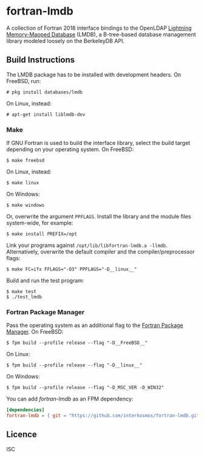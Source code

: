 # fortran-lmdb

A collection of Fortran 2018 interface bindings to the OpenLDAP
[Lightning Memory-Mapped Database](http://www.lmdb.tech/doc/) (LMDB), a
B-tree-based database management library modeled loosely on the BerkeleyDB API.

## Build Instructions

The LMDB package has to be installed with development headers. On FreeBSD, run:

```
# pkg install databases/lmdb
```

On Linux, instead:

```
# apt-get install liblmdb-dev
```

### Make

If GNU Fortran is used to build the interface library, select the build target
depending on your operating system. On FreeBSD:

```
$ make freebsd
```

On Linux, instead:

```
$ make linux
```

On Windows:

```
$ make windows
```

Or, overwrite the argument `PPFLAGS`. Install the library and the module files
system-wide, for example:

```
$ make install PREFIX=/opt
```

Link your programs against `/opt/lib/libfortran-lmdb.a -llmdb`. Alternatively,
overwrite the default compiler and the compiler/preprocessor flags:

```
$ make FC=ifx FFLAGS="-O3" PPFLAGS="-D__linux__"
```

Build and run the test program:

```
$ make test
$ ./test_lmdb
```

### Fortran Package Manager

Pass the operating system as an additional flag to the
[Fortran Package Manager](https://github.com/fortran-lang/fpm). On FreeBSD:

```
$ fpm build --profile release --flag "-D__FreeBSD__"
```

On Linux:

```
$ fpm build --profile release --flag "-D__linux__"
```

On Windows:

```
$ fpm build --profile release --flag "-D_MSC_VER -D_WIN32"
```

You can add *fortran-lmdb* as an FPM dependency:

```toml
[dependencies]
fortran-lmdb = { git = "https://github.com/interkosmos/fortran-lmdb.git" }
```

## Licence

ISC
